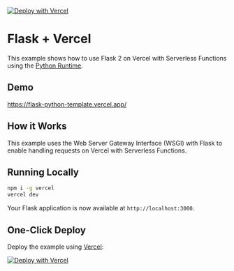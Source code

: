 [![Deploy with Vercel](https://vercel.com/button)](https://vercel.com/new/clone?repository-url=https%3A%2F%2Fgithub.com%2Fvercel%2Fexamples%2Ftree%2Fmain%2Fpython%2Fflask&demo-title=Flask%20%2B%20Vercel&demo-description=Use%20Flask%202%20on%20Vercel%20with%20Serverless%20Functions%20using%20the%20Python%20Runtime.&demo-url=https%3A%2F%2Fflask-python-template.vercel.app%2F&demo-image=https://assets.vercel.com/image/upload/v1669994156/random/flask.png)

# Flask + Vercel

This example shows how to use Flask 2 on Vercel with Serverless Functions using the [Python Runtime](https://vercel.com/docs/concepts/functions/serverless-functions/runtimes/python).

## Demo

https://flask-python-template.vercel.app/

## How it Works

This example uses the Web Server Gateway Interface (WSGI) with Flask to enable handling requests on Vercel with Serverless Functions.

## Running Locally

```bash
npm i -g vercel
vercel dev
```

Your Flask application is now available at `http://localhost:3000`.

## One-Click Deploy

Deploy the example using [Vercel](https://vercel.com?utm_source=github&utm_medium=readme&utm_campaign=vercel-examples):

[![Deploy with Vercel](https://vercel.com/button)](https://vercel.com/new/clone?repository-url=https%3A%2F%2Fgithub.com%2Fvercel%2Fexamples%2Ftree%2Fmain%2Fpython%2Fflask&demo-title=Flask%20%2B%20Vercel&demo-description=Use%20Flask%202%20on%20Vercel%20with%20Serverless%20Functions%20using%20the%20Python%20Runtime.&demo-url=https%3A%2F%2Fflask-python-template.vercel.app%2F&demo-image=https://assets.vercel.com/image/upload/v1669994156/random/flask.png)